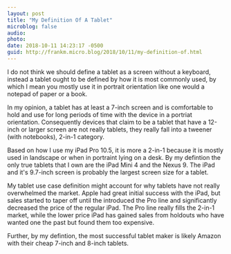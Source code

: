 ```yaml
---
layout: post
title: "My Definition Of A Tablet"
microblog: false
audio: 
photo: 
date: 2018-10-11 14:23:17 -0500
guid: http://frankm.micro.blog/2018/10/11/my-definition-of.html
---
```

I do not think we should define a tablet as a screen without a keyboard, instead a tablet ought to be defined by how it is most commonly used, by which I mean you mostly use it in portrait orientation like one would a notepad of paper or a book. 

In my opinion, a tablet has at least a 7-inch screen and is comfortable to hold and use for long periods of time with the device in a portriat orientation. Consequently devices that claim to be a tablet that have a 12-inch or larger screen are not really tablets, they really fall into a tweener (with notebooks), 2-in-1 category. 

Based on how I use my iPad Pro 10.5, it is more a 2-in-1 because it is mostly used in landscape or when in portraint lying on a desk. By my defintion the only true tablets that I own are the iPad Mini 4 and the Nexus 9. The iPad and it's 9.7-inch screen is probably the largest screen size for a tablet.

My tablet use case definition might account for why tablets have not really overwhelmed the market. Apple had great initial success with the iPad, but sales started to taper off until the introduced the Pro line and significantly decreased the price of the regular iPad. The Pro line really fills the 2-in-1 market, while the lower price iPad has gained sales from holdouts who have wanted one the past but found them too expensive. 

Further, by my defintion, the most successful tablet maker is likely Amazon with their cheap 7-inch and 8-inch tablets. 
